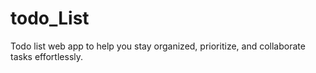 # todo_List
Todo list web app to help you stay organized, prioritize, and collaborate tasks effortlessly.
